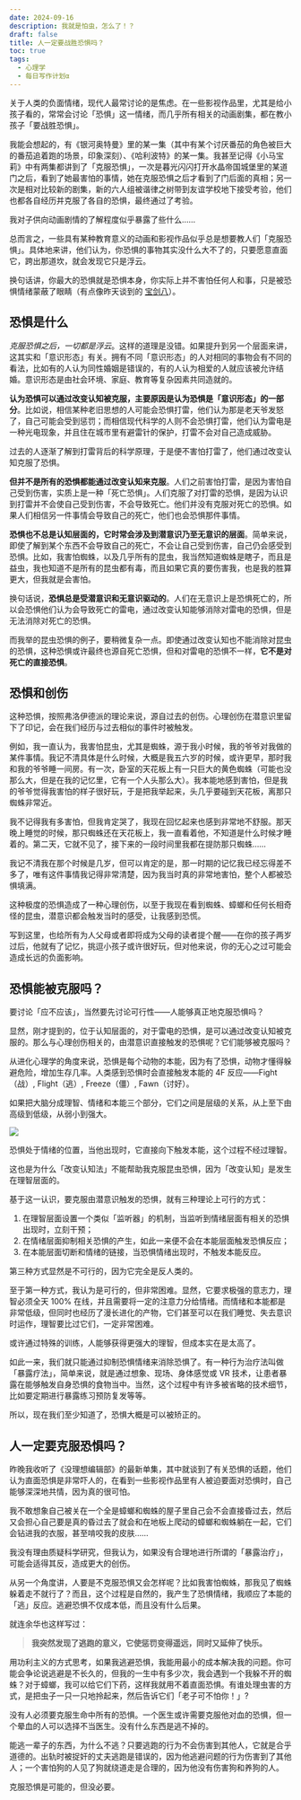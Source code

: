 ```yaml
---
date: 2024-09-16
description: 我就是怕虫，怎么了！？
draft: false
title: 人一定要战胜恐惧吗？
toc: true
tags:
  - 心理学
  - 每日写作计划α
---
```


关于人类的负面情绪，现代人最常讨论的是焦虑。在一些影视作品里，尤其是给小孩子看的，常常会讨论「恐惧」这一情绪，而几乎所有相关的动画剧集，都在教小孩子「要战胜恐惧」。

我能会想起的，有《银河奥特曼》里的某一集（其中有某个讨厌番茄的角色被巨大的番茄追着跑的场景，印象深刻）、《哈利波特》的某一集。我甚至记得《小马宝莉》中有两集都讲到了「克服恐惧」，一次是暮光闪闪打开水晶帝国城堡里的某道门之后，看到了她最害怕的事情，她在克服恐惧之后才看到了门后面的真相；另一次是相对比较新的剧集，新的六人组被谐律之树带到友谊学校地下接受考验，他们也都各自经历并克服了各自的恐惧，最终通过了考验。

我对子供向动画剧情的了解程度似乎暴露了些什么……

总而言之，一些具有某种教育意义的动画和影视作品似乎总是想要教人们「克服恐惧」。具体地来讲，他们认为，你恐惧的事物其实没什么大不了的，只要愿意直面它，跨出那道坎，就会发现它只是浮云。

换句话讲，你最大的恐惧就是恐惧本身，你实际上并不害怕任何人和事，只是被恐惧情绪蒙蔽了眼睛（有点像昨天谈到的 [宝剑八](/posts/宝剑八-了解无知/)）。

## 恐惧是什么

*克服恐惧之后，一切都是浮云*。这样的道理是没错。如果提升到另一个层面来讲，这其实和「意识形态」有关。拥有不同「意识形态」的人对相同的事物会有不同的看法，比如有的人认为同性婚姻是错误的，有的人认为相爱的人就应该被允许结婚。意识形态是由社会环境、家庭、教育等复杂因素共同造就的。

**认为恐惧可以通过改变认知被克服，主要原因是认为恐惧是「意识形态」的一部分**。比如说，相信某种老旧思想的人可能会恐惧打雷，他们认为那是老天爷发怒了，自己可能会受到惩罚；而相信现代科学的人则不会恐惧打雷，他们认为雷电是一种光电现象，并且住在城市里有避雷针的保护，打雷不会对自己造成威胁。

过去的人逐渐了解到打雷背后的科学原理，于是便不害怕打雷了，他们通过改变认知克服了恐惧。

**但并不是所有的恐惧都能通过改变认知来克服**。人们之前害怕打雷，是因为害怕自己受到伤害，实质上是一种「死亡恐惧」。人们克服了对打雷的恐惧，是因为认识到打雷并不会使自己受到伤害，不会导致死亡。他们并没有克服对死亡的恐惧。如果人们相信另一件事情会导致自己的死亡，他们也会恐惧那件事情。

**恐惧也不总是认知层面的，它时常会涉及到潜意识乃至无意识的层面**。简单来说，即使了解到某个东西不会导致自己的死亡，不会让自己受到伤害，自己仍会感受到恐惧。比如，我害怕蜘蛛，以及几乎所有的昆虫，我当然知道蜘蛛是瞎子，而且是益虫，我也知道不是所有的昆虫都有毒，而且如果它真的要伤害我，也是我的胜算更大，但我就是会害怕。

换句话说，**恐惧总是受潜意识和无意识驱动的**。人们在无意识上是恐惧死亡的，所以会恐惧他们认为会导致死亡的雷电，通过改变认知能够消除对雷电的恐惧，但是无法消除对死亡的恐惧。

而我举的昆虫恐惧的例子，要稍微复杂一点。即使通过改变认知也不能消除对昆虫的恐惧，这种恐惧或许最终也源自死亡恐惧，但和对雷电的恐惧不一样，**它不是对死亡的直接恐惧**。

## 恐惧和创伤

这种恐惧，按照弗洛伊德派的理论来说，源自过去的创伤。心理创伤在潜意识里留下了印记，会在我们经历与过去相似的事件时被触发。

例如，我一直认为，我害怕昆虫，尤其是蜘蛛，源于我小时候，我的爷爷对我做的某件事情。我记不清具体是什么时候，大概是我五六岁的时候，或许更早，那时我和我的爷爷睡一间房。有一次，卧室的天花板上有一只巨大的黄色蜘蛛（可能也没那么大，但是在我的记忆里，它有一个人头那么大）。我本能地感到害怕，但是我的爷爷觉得我害怕的样子很好玩，于是把我举起来，头几乎要碰到天花板，离那只蜘蛛非常近。

我不记得我有多害怕，但我肯定哭了，我现在回忆起来也感到非常地不舒服。那天晚上睡觉的时候，那只蜘蛛还在天花板上，我一直看着他，不知道是什么时候才睡着的。第二天，它就不见了，接下来的一段时间里我都在提防那只蜘蛛……

我记不清我在那个时候是几岁，但可以肯定的是，那一时期的记忆我已经忘得差不多了，唯有这件事情我记得非常清楚，因为我当时真的非常地害怕，整个人都被恐惧填满。

这种极度的恐惧造成了一种心理创伤，以至于我现在看到蜘蛛、蟑螂和任何长相奇怪的昆虫，潜意识都会触发当时的感受，让我感到恐慌。

写到这里，也给所有为人父母或者即将成为父母的读者提个醒——在你的孩子两岁过后，他就有了记忆，挑逗小孩子或许很好玩，但对他来说，你的无心之过可能会造成长远的负面影响。

## 恐惧能被克服吗？

要讨论「应不应该」，当然要先讨论可行性——人能够真正地克服恐惧吗？

显然，刚才提到的，位于认知层面的，对于雷电的恐惧，是可以通过改变认知被克服的。那么与心理创伤相关的，由潜意识直接触发的恐惧呢？它们能够被克服吗？

从进化心理学的角度来说，恐惧是每个动物的本能，因为有了恐惧，动物才懂得躲避危险，增加生存几率。人类感到恐惧时会直接触发本能的 4F 反应——Fight（战）, Flight（逃）, Freeze（僵）, Fawn（讨好）。

如果把大脑分成理智、情绪和本能三个部分，它们之间是层级的关系，从上至下由高级到低级，从弱小到强大。

![](https://image.guhub.cn/blog/2024/layers-of-brain-black.png)

恐惧处于情绪的位置，当他出现时，它直接向下触发本能，这个过程不经过理智。

这也是为什么「改变认知法」不能帮助我克服昆虫恐惧，因为「改变认知」是发生在理智层面的。

基于这一认识，要克服由潜意识触发的恐惧，就有三种理论上可行的方式：

1. 在理智层面设置一个类似「监听器」的机制，当监听到情绪层面有相关的恐惧出现时，立刻干预；
2. 在情绪层面抑制相关恐惧的产生，如此一来便不会在本能层面触发恐惧反应；
3. 在本能层面切断和情绪的链接，当恐惧情绪出现时，不触发本能反应。

第三种方式显然是不可行的，因为它完全是反人类的。

至于第一种方式，我认为是可行的，但非常困难。显然，它要求极强的意志力，理智必须全天 100% 在线，并且需要将一定的注意力分给情绪。而情绪和本能都是非常低级，但同时也经历了漫长进化的产物，它们甚至可以在我们睡觉、失去意识时运作，理智要比过它们，一定非常困难。

或许通过特殊的训练，人能够获得更强大的理智，但成本实在是太高了。

如此一来，我们就只能通过抑制恐惧情绪来消除恐惧了。有一种行为治疗法叫做「暴露疗法」，简单来说，就是通过想象、现场、身体感觉或 VR 技术，让患者暴露在能够触发自身恐惧的食物当中。当然，这个过程中有许多被省略的技术细节，比如要定期进行暴露练习预防复发等等。

所以，现在我们至少知道了，恐惧大概是可以被矫正的。

## 人一定要克服恐惧吗？

昨晚我收听了《没理想编辑部》的最新单集，其中就谈到了有关恐惧的话题，他们认为直面恐惧是非常吓人的，在看到一些影视作品里有人被迫要面对恐惧时，自己能够深深地共情，因为真的很可怕。

我不敢想象自己被关在一个全是蟑螂和蜘蛛的屋子里自己会不会直接昏过去，然后又会担心自己要是真的昏过去了就会和在地板上爬动的蟑螂和蜘蛛躺在一起，它们会钻进我的衣服，甚至啃咬我的皮肤……

我没有理由质疑科学研究，但我认为，如果没有合理地进行所谓的「暴露治疗」，可能会适得其反，造成更大的创伤。

从另一个角度讲，人要是不克服恐惧又会怎样呢？比如我害怕蜘蛛，那我见了蜘蛛躲着走不就行了？而且，这个过程是自然的，我产生了恐惧情绪，我顺应了本能的「逃」反应。逃避恐惧不仅成本低，而且没有什么后果。

就连余华也这样写过：

> **我突然发现了逃跑的意义，它使惩罚变得遥远，同时又延伸了快乐。**

用功利主义的方式思考，如果我逃避恐惧，我能用最小的成本解决我的问题。你可能会争论说逃避是不长久的，但我的一生中有多少次，我会遇到一个我躲不开的蜘蛛？对于蟑螂，我可以给它们下药，这样我就用不着直面恐惧。有谁处理虫害的方式，是把虫子一只一只地拎起来，然后告诉它们「老子可不怕你！」?

没有人必须要克服生命中所有的恐惧。一个医生或许需要克服他对血的恐惧，但一个晕血的人可以选择不当医生。没有什么东西是逃不掉的。

能逃一辈子的东西，为什么不逃？只要逃跑的行为不会伤害到其他人，它就是合乎道德的。出轨时被捉奸的丈夫逃跑是错误的，因为他逃避问题的行为伤害到了其他人；一个害怕狗的人见了狗就绕道走是合理的，因为他没有伤害狗和养狗的人。

克服恐惧是可能的，但没必要。
